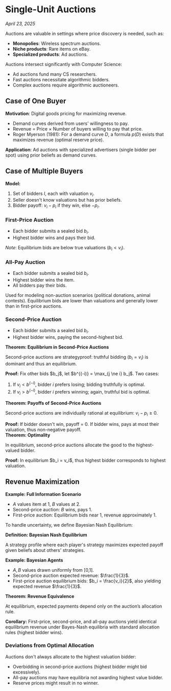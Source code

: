 # Single-Unit Auctions
_April 23, 2025_

Auctions are valuable in settings where price discovery is needed, such as:

- **Monopolies**: Wireless spectrum auctions.
- **Niche products**: Rare items on eBay.
- **Specialized products**: Ad auctions.

Auctions intersect significantly with Computer Science:

- Ad auctions fund many CS researchers.
- Fast auctions necessitate algorithmic bidders.
- Complex auctions require algorithmic auctioneers.

## Case of One Buyer

**Motivation**: Digital goods pricing for maximizing revenue.

- Demand curves derived from users' willingness to pay.
- Revenue = Price × Number of buyers willing to pay that price.
- Roger Myerson (1981): For a demand curve $D$, a formula $p(D)$ exists that maximizes revenue (optimal reserve price).

**Application**: Ad auctions with specialized advertisers (single bidder per spot) using prior beliefs as demand curves.

## Case of Multiple Buyers

**Model:**
1. Set of bidders $I$, each with valuation $v_i$.
2. Seller doesn't know valuations but has prior beliefs.
3. Bidder payoff: $v_i - p_i$ if they win, else $-p_i$.

### First-Price Auction

- Each bidder submits a sealed bid $b_i$.
- Highest bidder wins and pays their bid.

*Note*: Equilibrium bids are below true valuations ($b_i < v_i$).

### All-Pay Auction

- Each bidder submits a sealed bid $b_i$.
- Highest bidder wins the item.
- All bidders pay their bids.

Used for modeling non-auction scenarios (political donations, animal contests). Equilibrium bids are lower than valuations and generally lower than in first-price auctions.

### Second-Price Auction

- Each bidder submits a sealed bid $b_i$.
- Highest bidder wins, paying the second-highest bid.

<div class="theorem" markdown="1">
<strong>Theorem: Equilibrium in Second-Price Auctions</strong>

Second-price auctions are strategyproof: truthful bidding ($b_i = v_i$) is dominant and thus an equilibrium.
</div>

<div class="proof" markdown="1">
<strong>Proof:</strong> Fix other bids $b_j$, let $b^{(-i)} = \max_{j \ne i} b_j$. Two cases:

1. If $v_i < b^{(-i)}$, bidder $i$ prefers losing; bidding truthfully is optimal.
2. If $v_i > b^{(-i)}$, bidder $i$ prefers winning; again, truthful bid is optimal.
</div>

<div class="theorem" markdown="1">
<strong>Theorem: Payoffs of Second-Price Auctions</strong>

Second-price auctions are individually rational at equilibrium: $v_i - p_i \geq 0$.
</div>

<div class="proof" markdown="1">
<strong>Proof:</strong> If bidder doesn't win, payoff = 0. If bidder wins, pays at most their valuation, thus non-negative payoff.
</div>

<div class="theorem" markdown="1">
<strong>Theorem: Optimality</strong>

In equilibrium, second-price auctions allocate the good to the highest-valued bidder.
</div>

<div class="proof" markdown="1">
<strong>Proof:</strong> In equilibrium $b_i = v_i$, thus highest bidder corresponds to highest valuation.
</div>

## Revenue Maximization

<div class="example" markdown="1">
<strong>Example: Full Information Scenario</strong>

- $A$ values item at 1, $B$ values at 2.
- Second-price auction: $B$ wins, pays 1.
- First-price auction: Equilibrium bids near 1, revenue approximately 1.
</div>

To handle uncertainty, we define Bayesian Nash Equilibrium:

<div class="definition" markdown="1">
<strong>Definition: Bayesian Nash Equilibrium</strong>

A strategy profile where each player's strategy maximizes expected payoff given beliefs about others' strategies.
</div>

<div class="example" markdown="1">
<strong>Example: Bayesian Agents</strong>

- $A,B$ values drawn uniformly from [0,1].
- Second-price auction expected revenue: $\frac{1}{3}$.
- First-price auction equilibrium bids: $b_i = \frac{v_i}{2}$, also yielding expected revenue $\frac{1}{3}$.
</div>

<div class="theorem" markdown="1">
<strong>Theorem: Revenue Equivalence</strong>

At equilibrium, expected payments depend only on the auction’s allocation rule.
</div>

<div class="corollary" markdown="1">
<strong>Corollary:</strong> First-price, second-price, and all-pay auctions yield identical equilibrium revenue under Bayes-Nash equilibria with standard allocation rules (highest bidder wins).
</div>

### Deviations from Optimal Allocation

Auctions don't always allocate to the highest valuation bidder:

- Overbidding in second-price auctions (highest bidder might bid excessively).
- All-pay auctions may have equilibria not awarding highest value bidder.
- Reserve prices might result in no winner.